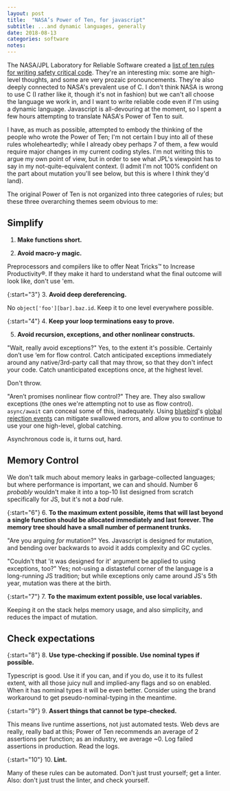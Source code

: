 ```yaml
---
layout: post
title:  "NASA’s Power of Ten, for javascript"
subtitle: ...and dynamic languages, generally
date: 2018-08-13
categories: software
notes: 
---
```

The NASA/JPL Laboratory for Reliable Software created a [list of ten rules for writing safety critical code](https://en.wikipedia.org/wiki/The_Power_of_10:_Rules_for_Developing_Safety-Critical_Code). They're an interesting mix: some are high-level thoughts, and some are very prozaic pronouncements. They're also deeply connected to NASA's prevalent use of C. I don't think NASA is wrong to use C (I rather like it, though it's not in fashion) but we can't all choose the language we work in, and I want to write reliable code even if I'm using a dynamic language. Javascript is all-devouring at the moment, so I spent a few hours attempting to translate NASA's Power of Ten to suit.

I have, as much as possible, attempted to embody the thinking of the people who wrote the Power of Ten; I'm not certain I buy into all of these rules wholeheartedly; while I already obey perhaps 7 of them, a few would require major changes in my current coding styles. I'm not writing this to argue my own point of view, but in order to see what JPL's viewpoint has to say in my not-quite-equivalent context. (I admit I'm not 100% confident on the part about mutation you'll see below, but this is where I *think* they'd land).

The original Power of Ten is not organized into three categories of rules; but these three overarching themes seem obvious to me:

## Simplify

1. **Make functions short.**

2. **Avoid macro-y magic.**

Preprocessors and compilers like to offer Neat Tricks™ to Increase Productivity®. If they make it hard to understand what the final outcome will look like, don't use 'em. 

{:start="3"}
3. **Avoid deep dereferencing.** 

No `object['foo'][bar].baz.id`. Keep it to one level everywhere possible.

{:start="4"}
4. **Keep your loop terminations easy to prove.**

5. **Avoid recursion, exceptions, and other nonlinear constructs.**

"Wait, really avoid exceptions?" Yes, to the extent it's possible. Certainly don’t use ‘em for flow control. Catch anticipated exceptions immediately around any native/3rd-party call that may throw, so that they don't infect your code. Catch unanticipated exceptions once, at the highest level. 

Don't throw. 

"Aren’t promises nonlinear flow control?" They are. They also swallow exceptions (the ones we're attempting not to use as flow control). `async/await` can conceal some of this, inadequately. Using [bluebird](https://github.com/petkaantonov/bluebird)'s [global rejection events](http://bluebirdjs.com/docs/api/error-management-configuration.html) can mitigate swallowed errors, and allow you to continue to use your one high-level, global catching.

Asynchronous code is, it turns out, hard.

## Memory Control

We don't talk much about memory leaks in garbage-collected languages; but where performance is important, we can and should. Number 6 *probably* wouldn't make it into a top-10 list designed from scratch specifically for JS, but it's not a *bad* rule.

{:start="6"}
6. **To the maximum extent possible, items that will last beyond a single function should be allocated immediately and last forever. The memory tree should have a small number of permanent trunks.**

"Are you arguing *for* mutation?" Yes. Javascript is designed for mutation, and bending over backwards to avoid it adds complexity and GC cycles.

"Couldn't that 'it was designed for it' argument be applied to using exceptions, too?" Yes; not-using a distasteful corner of the language is a long-running JS tradition; but while exceptions only came around JS's 5th year, mutation was there at the birth.

{:start="7"}
7. **To the maximum extent possible, use local variables.**

Keeping it on the stack helps memory usage, and also simplicity, and reduces the impact of mutation.

## Check expectations

{:start="8"}
8. **Use type-checking if possible. Use nominal types if possible.**

Typescript is good. Use it if you can, and if you do, use it to its fullest extent, with all those juicy null and implied-any flags and so on enabled. When it has nominal types it will be even better. Consider using the brand workaround to get pseudo-nominal-typing in the meantime.

{:start="9"}
9. **Assert things that cannot be type-checked.**

This means live runtime assertions, not just automated tests. Web devs are really, really bad at this; Power of Ten recommends an average of 2 assertions per function; as an industry, we average ~0. Log failed assertions in production. Read the logs.

{:start="10"}
10. **Lint.**

Many of these rules can be automated. Don't just trust yourself; get a linter. Also: don't just trust the linter, and check yourself. 
